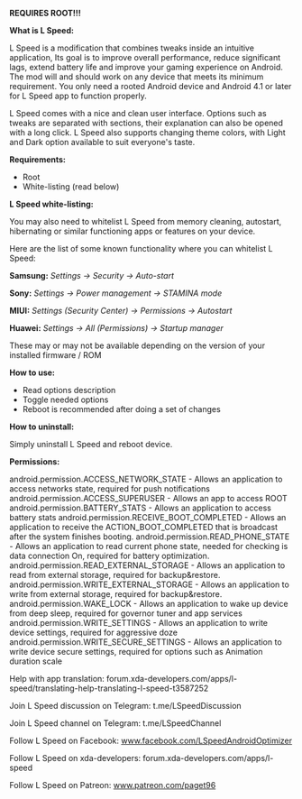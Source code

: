 <b>REQUIRES ROOT!!!</b>

<b>What is L Speed:</b>

L Speed is a modification that combines tweaks inside an intuitive application, Its goal is to improve overall performance, reduce significant lags, extend battery life and improve your gaming experience on Android.
The mod will and should work on any device that meets its minimum requirement.
You only need a rooted Android device and Android 4.1 or later for L Speed app to function properly.

L Speed comes with a nice and clean user interface. Options such as tweaks are separated with sections, their explanation can also be opened with a long click. L Speed also supports changing theme colors, with Light and Dark option available to suit everyone's taste.

<b>Requirements:</b>

- Root
- White-listing (read below)

<b>L Speed white-listing:</b>

You may also need to whitelist L Speed from memory cleaning, autostart, hibernating or similar functioning apps or features on your device.

Here are the list of some known functionality where you can whitelist L Speed:

<b>Samsung:</b> <i>Settings -> Security -> Auto-start</i>

<b>Sony:</b> <i>Settings -> Power management -> STAMINA mode</i>

<b>MIUI:</b> <i>Settings (Security Center) -> Permissions -> Autostart</i>

<b>Huawei:</b> <i>Settings -> All (Permissions) -> Startup manager</i>

These may or may not be available depending on the version of your installed firmware / ROM

<b>How to use:</b>

- Read options description
- Toggle needed options
- Reboot is recommended after doing a set of changes

<b>How to uninstall:</b>

Simply uninstall L Speed and reboot device.

<b>Permissions:</b>

android.permission.ACCESS_NETWORK_STATE - Allows an application to access networks state, required for push notifications
android.permission.ACCESS_SUPERUSER - Allows an app to access ROOT
android.permission.BATTERY_STATS - Allows an application to access battery stats
android.permission.RECEIVE_BOOT_COMPLETED - Allows an application to receive the ACTION_BOOT_COMPLETED that is broadcast after the system finishes booting.
android.permission.READ_PHONE_STATE - Allows an application to read current phone state, needed for checking is data connection On, required for battery optimization.
android.permission.READ_EXTERNAL_STORAGE - Allows an application to read from external storage, required for backup&restore.
android.permission.WRITE_EXTERNAL_STORAGE - Allows an application to write from external storage, required for backup&restore.
android.permission.WAKE_LOCK - Allows an application to wake up device from deep sleep, required for governor tuner and app services
android.permission.WRITE_SETTINGS - Allows an application to write device settings, required for aggressive doze
android.permission.WRITE_SECURE_SETTINGS - Allows an application to write device secure settings, required for options such as Animation duration scale


Help with app translation:
forum.xda-developers.com/apps/l-speed/translating-help-translating-l-speed-t3587252

Join L Speed discussion on Telegram:
t.me/LSpeedDiscussion

Join L Speed channel on Telegram:
t.me/LSpeedChannel

Follow L Speed on Facebook:
www.facebook.com/LSpeedAndroidOptimizer

Follow L Speed on xda-developers:
forum.xda-developers.com/apps/l-speed

Follow L Speed on Patreon:
www.patreon.com/paget96

